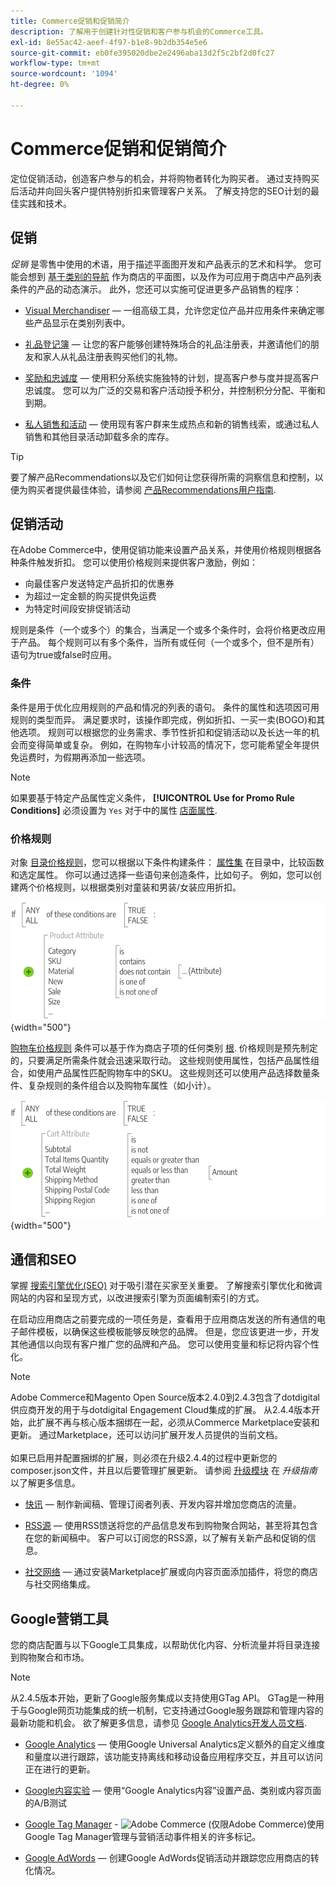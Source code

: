 ```yaml
---
title: Commerce促销和促销简介
description: 了解用于创建针对性促销和客户参与机会的Commerce工具。
exl-id: 8e55ac42-aeef-4f97-b1e8-9b2db354e5e6
source-git-commit: eb0fe395020dbe2e2496aba13d2f5c2bf2d0fc27
workflow-type: tm+mt
source-wordcount: '1094'
ht-degree: 0%

---
```


# Commerce促销和促销简介

定位促销活动，创造客户参与的机会，并将购物者转化为购买者。 通过支持购买后活动并向回头客户提供特别折扣来管理客户关系。 了解支持您的SEO计划的最佳实践和技术。

## 促销

_促销_ 是零售中使用的术语，用于描述平面图开发和产品表示的艺术和科学。 您可能会想到 [基于类别的导航](../catalog/navigation-top.md) 作为商店的平面图，以及作为可应用于商店中产品列表条件的产品的动态演示。 此外，您还可以实施可促进更多产品销售的程序：

- [Visual Merchandiser](visual-merchandiser.md)  — 一组高级工具，允许您定位产品并应用条件来确定哪些产品显示在类别列表中。

- [礼品登记簿](gift-registries.md)  — 让您的客户能够创建特殊场合的礼品注册表，并邀请他们的朋友和家人从礼品注册表购买他们的礼物。

- [奖励和忠诚度](rewards-loyalty.md)  — 使用积分系统实施独特的计划，提高客户参与度并提高客户忠诚度。 您可以为广泛的交易和客户活动授予积分，并控制积分分配、平衡和到期。

- [私人销售和活动](events-private-sales.md)  — 使用现有客户群来生成热点和新的销售线索，或通过私人销售和其他目录活动卸载多余的库存。

>[!TIP]
>
>要了解产品Recommendations以及它们如何让您获得所需的洞察信息和控制，以便为购买者提供最佳体验，请参阅 [产品Recommendations用户指南](https://experienceleague.adobe.com/docs/commerce-merchant-services/product-recommendations/guide-overview.html).

## 促销活动

在Adobe Commerce中，使用促销功能来设置产品关系，并使用价格规则根据各种条件触发折扣。 您可以使用价格规则来提供客户激励，例如：

- 向最佳客户发送特定产品折扣的优惠券
- 为超过一定金额的购买提供免运费
- 为特定时间段安排促销活动

规则是条件（一个或多个）的集合，当满足一个或多个条件时，会将价格更改应用于产品。 每个规则可以有多个条件，当所有或任何（一个或多个，但不是所有）语句为true或false时应用。

### 条件

条件是用于优化应用规则的产品和情况的列表的语句。 条件的属性和选项因可用规则的类型而异。 满足要求时，该操作即完成，例如折扣、一买一卖(BOGO)和其他选项。 规则可以根据您的业务需求、季节性折扣和促销活动以及长达一年的机会而变得简单或复杂。 例如，在购物车小计较高的情况下，您可能希望全年提供免运费时，为假期再添加一些选项。

>[!NOTE]
>
>如果要基于特定产品属性定义条件， **[!UICONTROL Use for Promo Rule Conditions]** 必须设置为 `Yes` 对于中的属性 [店面属性](../catalog/attribute-product-create.md).


### 价格规则

对象 [目录价格规则](price-rules-catalog.md)，您可以根据以下条件构建条件： [属性集](../catalog/attribute-sets.md) 在目录中，比较函数和选定属性。 你可以通过选择一些语句来创造条件，比如句子。 例如，您可以创建两个价格规则，以根据类别对童装和男装/女装应用折扣。

![图表 — 目录价格规则示例](./assets/diagram-catalog-price-rules.png){width="500"}

[购物车价格规则](price-rules-cart.md) 条件可以基于作为商店子项的任何类别 [根](../catalog/category-root.md). 价格规则是预先制定的，只要满足所需条件就会迅速采取行动。 这些规则使用属性，包括产品属性组合，如使用产品属性匹配购物车中的SKU。 这些规则还可以使用产品选择数量条件、复杂规则的条件组合以及购物车属性（如小计）。

![图表 — 购物车价格规则示例](./assets/diagram-cart-price-rules.png){width="500"}

## 通信和SEO

掌握 [搜索引擎优化(SEO)](seo-overview.md) 对于吸引潜在买家至关重要。 了解搜索引擎优化和微调网站的内容和呈现方式，以改进搜索引擎为页面编制索引的方式。

在启动应用商店之前要完成的一项任务是，查看用于应用商店发送的所有通信的电子邮件模板，以确保这些模板能够反映您的品牌。 但是，您应该更进一步，开发其他通信以向现有客户推广您的品牌和产品。 您可以使用变量和标记将内容个性化。

>[!NOTE]
>
>Adobe Commerce和Magento Open Source版本2.4.0到2.4.3包含了dotdigital供应商开发的用于与dotdigital Engagement Cloud集成的扩展。 从2.4.4版本开始，此扩展不再与核心版本捆绑在一起，必须从Commerce Marketplace安装和更新。 通过Marketplace，还可以访问扩展开发人员提供的当前文档。
><br><br>
>如果已启用并配置捆绑的扩展，则必须在升级2.4.4的过程中更新您的composer.json文件，并且以后要管理扩展更新。 请参阅 [升级模块](https://experienceleague.adobe.com/docs/commerce-operations/upgrade-guide/modules/upgrade.html) 在 _升级指南_ 以了解更多信息。

- [快讯](newsletters.md)  — 制作新闻稿、管理订阅者列表、开发内容并增加您商店的流量。

- [RSS源](social-rss.md#rss-feeds)  — 使用RSS馈送将您的产品信息发布到购物聚合网站，甚至将其包含在您的新闻稿中。 客户可以订阅您的RSS源，以了解有关新产品和促销的信息。

- [社交网络](social-rss.md#social-networks)  — 通过安装Marketplace扩展或向内容页面添加插件，将您的商店与社交网络集成。

## Google营销工具

您的商店配置与以下Google工具集成，以帮助优化内容、分析流量并将目录连接到购物聚合和市场。

>[!NOTE]
>
>从2.4.5版本开始，更新了Google服务集成以支持使用GTag API。 GTag是一种用于与Google网页功能集成的统一机制，它支持通过Google服务跟踪和管理内容的最新功能和机会。 欲了解更多信息，请参见 [Google Analytics开发人员文档](https://developers.google.com/analytics/devguides/collection/gtagjs).

- [Google Analytics](google-analytics.md)  — 使用Google Universal Analytics定义额外的自定义维度和量度以进行跟踪，该功能支持离线和移动设备应用程序交互，并且可以访问正在进行的更新。

- [Google内容实验](google-content-experiments.md)  — 使用“Google Analytics内容”设置产品、类别或内容页面的A/B测试

- [Google Tag Manager](google-tag-manager.md) - ![Adobe Commerce](../assets/adobe-logo.svg) (仅限Adobe Commerce)使用Google Tag Manager管理与营销活动事件相关的许多标记。

- [Google AdWords](google-adwords.md)  — 创建Google AdWords促销活动并跟踪您应用商店的转化情况。
